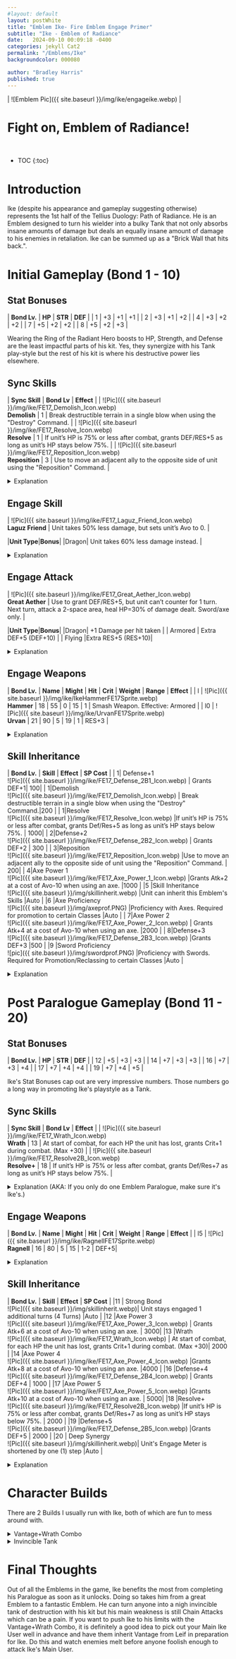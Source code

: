 ```yaml
---
#layout: default
layout: postWhite
title: "Emblem Ike- Fire Emblem Engage Primer"
subtitle: "Ike - Emblem of Radiance"
date:   2024-09-10 00:09:18 -0400
categories: jekyll Cat2
permalink: "/Emblems/Ike"
backgroundcolor: 000080

author: "Bradley Harris"
published: true
---
```

 



| ![Emblem Pic]({{ site.baseurl }}/img/ike/engageike.webp) |

 <h1> <div class="evocation"> Fight on, Emblem of Radiance! </div> </h1>
<br>


* TOC
{:toc}





# **Introduction**

Ike (despite his appearance and gameplay suggesting otherwise) represents the 1st half of the Tellius Duology: Path of Radiance. He is an Emblem designed to turn his wielder into a bulky Tank that not only absorbs insane amounts of damage but deals an equally insane amount of damage to his enemies in retaliation. Ike can be summed up as a "Brick Wall that hits back.".

# **Initial Gameplay (Bond 1 - 10)** 

## Stat Bonuses

| **Bond Lv.** | **HP** | **STR** | **DEF** |
| 1 | +3 | +1 | +1 |
| 2 | +3 | +1 | +2 |
| 4 | +3 | +2 | +2 |
| 7 | +5 | +2 | +2 |
| 8 | +5 | +2 | +3 |

Wearing the Ring of the Radiant Hero boosts to HP, Strength, and Defense are the least impactful parts of his kit. Yes, they synergize with his Tank play-style but the rest of his kit is where his destructive power lies elsewhere.

## Sync Skills

| **Sync Skill** | **Bond Lv** | **Effect** |
| ![Pic]({{ site.baseurl }}/img/ike/FE17_Demolish_Icon.webp) <br> **Demolish** | 1 | Break destructible terrain in a single blow when using the "Destroy" Command. | 
| ![Pic]({{ site.baseurl }}/img/ike/FE17_Resolve_Icon.webp) <br> **Resolve** | 1 | If unit’s HP is 75% or less after combat, grants DEF/RES+5 as long as unit’s HP stays below 75%. |
| ![Pic]({{ site.baseurl }}/img/ike/FE17_Reposition_Icon.webp) <br> **Reposition** | 3 | Use to move an adjacent ally to the opposite side of unit using the "Reposition" Command. |

<details>
<summary> Explanation </summary>

Like the Azure Twins, Ike has two Bond 1 Sync Skills and both are inheritable. <br><br>

<b>Demolish</b> is useful for breaking down destructible terrain as it ignores their HP. However, Demolish is a skill that mostly sees use in the Chapter you obtain Ike. Outside of that Chapter, destructible terrain is rare in Engage. <br><br>

<b>Resolve</b>, however, is much more useful. While it's nowhere near as crazy as it was in Ike's home game, that boost to Defense and Resistance synergizes well with Ike's Engage Skill. That 75% or less HP threshold is easier to hit than you'd think so don't be surprised if Resolve is constantly active. <br><br>

<b>Reposition</b> is like Roy's Advance as it's a simple but useful mobility tool. In practice, by moving an ally to the opposite side of the user, that ally has effectively moved an extra 2 spaces. <br><br>

</details>
 
## Engage Skill

| ![Pic]({{ site.baseurl }}/img/ike/FE17_Laguz_Friend_Icon.webp) <br> **Laguz Friend** | Unit takes 50% less damage, but sets unit’s Avo to 0. |


|**Unit Type**|**Bonus**|
|Dragon| Unit takes 60% less damage instead. |

<details>
<summary> Explanation </summary>

Unlike other Emblems, Engaging with Ike radically changes the play style of his wearer because Laguz Friend will be active. This skill requires some context to fully understand the pros and cons. <br><br>

1) When the skill says "<b>Unit takes 1/2 Damage</b>" what it means is that the damage an enemy would inflict on you is calculated normally and THEN is cut in half. <br><br>

2) Your Avoid being set to 0 doesn't mean that you can't dodge attacks at all. What it means is that if an enemy has a Hit Rate below 100%, there is a chance (however small) that Ike's user can dodge. <br><br>

Having every attack only half as hard means Ike's Users can take on twice as many enemies as they normally would. If you have a unit with good base Defence and Resistance combined with the effects of Resolve, they could potentially stand up to both Physical and Magical enemies with an impressive amount of bulk. This is also great as you want to draw in as many enemies as possible because of Ike's Engage Attack. <br><br>

The main weakness of Laguz Friend is <b>Chain Attacks</b>. As a reminder, Chain Attacks are performed by Backup Units that deal a fixed 10% of the target's HP with an 80% accuracy. Because Chain Attacks deal a fixed amount of damage, ignoring your Defense/Resistance Stats, Laguz Friend can't do anything about that. So be careful that your Ike User is Chain Attacked to death. But fear not as there is a way to block Chain Attacks using a Sync Skill from an Emblem you get not too long after obtaining Ike. 

</details>

## Engage Attack

| ![Pic]({{ site.baseurl }}/img/ike/FE17_Great_Aether_Icon.webp) <br> **Great Aether**  | Use to grant DEF/RES+5, but unit can’t counter for 1 turn. Next turn, attack a 2-space area, heal HP=30% of damage dealt. Sword/axe only. |


|**Unit Type**|**Bonus**|
|Dragon| +1 Damage per hit taken |
| Armored | Extra DEF+5 (DEF+10) |
| Flying |Extra RES+5 (RES+10)|

<details>
<summary> Explanation </summary>

The main idea behind <b>Great Aether</b> is that it turns Ike's User into a Time Bomb that detonates after 1 Turn. Therefore, the best use of Great Aether is running into a horde of enemies, digging in for the Enemy Phase, and then retaliating with extreme prejudice the following turn. You might think that not being able to counterattack enemies for 1 Turn is a pain but if use the right weapons, Great Aether's detonation on the following turn MORE than makes up for it. <br><br>

Now you may be thinking that it would be suicide to have a single unit charge head-first into enemy lines but remember, to use Great Aether, you have to be Engaged with Ike in the first place which means Laguz Friend will also be active which stacks with not only the +5 DEF and RES Great Aether grants you but also Resolve (once your HP gets low enough) and Ike's passive stat bonuses. Don't be surprised if you barely take any damage while charging up Great Aether. Besides, any damage you would take will be healed by Great Aether anyway. <br><br>

Great Aether is an Engage Attack that benefits the most from using Smash Weapons. If you want Great Aether to hit as hard as possible, use a Steel or Silver Greataxe as those weapons have an INSANE base Might of 26 and 32 respectively. If Ike's User has a high Strength Stat combined with a Greataxe, usually nothing sort of Armored Enemies are going to survive this.  <br><br>

For maximum effect, you'll want to position Ike's User in an open area to draw as many enemies as possible. Ideally, Great Aether will cover the range depicted in the diagram below. <br><br>

<table>
  <tr>
    <td> <img src="{{ site.baseurl }}/img/ike/GreatAetherRange.PNG" alt="Description of image"> </td>
  </tr>

</table>

Even if Ike's User can't use high-power Axes normally, don't fret. Ike has them covered with his Engage Weapons. 

</details>

## Engage Weapons 

| **Bond Lv.** | **Name** | **Might** | **Hit** | **Crit** | **Weight** | **Range** | **Effect** |
| l | ![Pic]({{ site.baseurl }}/img/ike/IkeHammerFE17Sprite.webp) <br> **Hammer** | 18 | 55 | 0 | 15 | 1 | Smash Weapon. Effective: Armored |
| l0 | ![Pic]({{ site.baseurl }}/img/ike/UrvanFE17Sprite.webp) <br> **Urvan** | 21 | 90 | 5 | 19 | 1 | RES+3 |

<details>
<summary> Explanation </summary>

Ike's Engage Weapons follows the theme of "<b>Really Strong but also Really Heavy</b>". Ike's Engage Weapons are some of the heaviest in the game. This means that the majority of your army will have trouble double attacking with these weapons but their Might makes up for it. <br><br>

The <b>Hammer</b> is a weapon that may seem out of place but if you're familiar with memes in the Fire Emblem Community about Ike and his infamous rival, The Black Knight, you'll know why they put this weapon on Ike. Memes aside, unlike Lyn's Killer Bow, Ike's Hammer is very different from a regular Hammer. For one, it's a Smash Weapon meaning it can't double and you attack last if you initiate combat. To make up for this, it has double the Might as a regular Hammer. <br><br>

<b>Urvan</b> at Bond 10 has the honor of being the strongest non-Smash Axe in the game. 21 Might is insane and is a good substitute for Greataxes when using Great Aether. Even if you're using it in regular combat, that accuracy means it won't have a hard time hitting foes. 19 Weight is a bit excessive but its other traits make it a fair trade-off, including the boost to Resistance to stack with Ike's other defensive bonuses. 

</details>


## Skill Inheritance 

| **Bond Lv.** | **Skill** | **Effect** | **SP Cost** |
| 1| Defense+1 <br> ![Pic]({{ site.baseurl }}/img/ike/FE17_Defense_2B1_Icon.webp) | Grants DEF+1| 100|
| 1|Demolish <br> ![Pic]({{ site.baseurl }}/img/ike/FE17_Demolish_Icon.webp) | Break destructible terrain in a single blow when using the "Destroy" Command.|200 |
| 1|Resolve <br> ![Pic]({{ site.baseurl }}/img/ike/FE17_Resolve_Icon.webp) |If unit’s HP is 75% or less after combat, grants Def/Res+5 as long as unit’s HP stays below 75%. | 1000|
| 2|Defense+2 <br> ![Pic]({{ site.baseurl }}/img/ike/FE17_Defense_2B2_Icon.webp) | Grants DEF+2 | 300 |
| 3|Reposition <br> ![Pic]({{ site.baseurl }}/img/ike/FE17_Reposition_Icon.webp) |Use to move an adjacent ally to the opposite side of unit using the "Reposition" Command. | 200|
| 4|Axe Power 1 <br> ![Pic]({{ site.baseurl }}/img/ike/FE17_Axe_Power_1_Icon.webp) |Grants Atk+2 at a cost of Avo-10 when using an axe.	 |1000 |
|5 |Skill Inheritance <br> ![Pic]({{ site.baseurl }}/img/skillinherit.webp) |Unit can inherit this Emblem's Skills |Auto |
|6 |Axe Proficiency <br> ![Pic]({{ site.baseurl }}/img/axeprof.PNG) |Proficiency with Axes. Required for promotion to certain Classes |Auto |
| 7|Axe Power 2 <br> ![Pic]({{ site.baseurl }}/img/ike/FE17_Axe_Power_2_Icon.webp) | Grants Atk+4 at a cost of Avo-10 when using an axe.	|2000 |
| 8|Defense+3 <br> ![Pic]({{ site.baseurl }}/img/ike/FE17_Defense_2B3_Icon.webp) |Grants DEF+3 |500 |
|9 |Sword Proficiency <br> ![pic]({{ site.baseurl }}/img/swordprof.PNG) |Proficiency with Swords. Required for Promotion/Reclassing to certain Classes |Auto |

<details>
<summary> Explanation </summary>

Ike's inheritance is reasonably priced across the board which is fitting for someone like him. <br><br>

As I stated before, destructible terrain isn't that common in Engage so <b>Demolish</b> can be safely ignored for other skills. Just having Demolish on Ike's main user as a Sync Skill is enough. <br><br>

<b>Resolve</b> might be worth inheriting on units that see a lot of combat on the front lines. That boost to Defence and Resistance can make them surprisingly bulky, all at a reasonable SP price. <br><br>

<b>Reposition</b> is like Advance as it's an underrated mobility tool. If you can't decide what skill to put on a unit, Reposition makes a decent candidate at a reasonable SP cost. <br><br>

Ike's <b>Stat</b> and <b>Weapon Skills</b> are Defense+ and Axe Power. Axe Power is similar to Roy's Sword Power as it is really powerful but really expensive. It might be worth putting on your Axe users like Warriors, Berserkers, or Great Knights. Alternatively, if you want to amp up the damage of Great Aether, you'll want to inherit one of these skills.  <br><br>

For Weapon Proficiencies Ike provides <b>Axes and Swords</b>. These two Proficiencies together allow any unit to gain access to the Wyvern Knight Class. <br><br>

While Ike's Inheritance may seem good initially, the real prize is locked behind his Paralogue. Once you complete Ike's Paralogue, you will have access to a Sync Skill that is key to Ike's true potential as an Emblem. Fortunately for the Player, Ike's Paralogue unlocks right after the Chapter you obtain him. Be warned however that Ike's Paralogue is one of the more difficult ones in the game but still worth completing for this one Sync Skill alone. <br><br>

</details>



# **Post Paralogue Gameplay (Bond 11 - 20)** 

## Stat Bonuses

| **Bond Lv.** | **HP** | **STR** | **DEF** |
| 12 | +5 | +3 | +3 |
| 14 | +7 | +3 | +3 |
| 16 | +7 | +3 | +4 |
| 17 | +7 | +4 | +4 |
| 19 | +7 | +4 | +5 |

Ike's Stat Bonuses cap out are very impressive numbers. Those numbers go a long way in promoting Ike's playstyle as a Tank.

## Sync Skills

| **Sync Skill** | **Bond Lv** | **Effect** |
| ![Pic]({{ site.baseurl }}/img/ike/FE17_Wrath_Icon.webp) <br> **Wrath** | 13 | At start of combat, for each HP the unit has lost, grants Crit+1 during combat. (Max +30) | 
| ![Pic]({{ site.baseurl }}/img/ike/FE17_Resolve2B_Icon.webp) <br> **Resolve+** | 18 | If unit’s HP is 75% or less after combat, grants Def/Res+7 as long as unit’s HP stays below 75%. |

<details>
<summary> Explanation (AKA: If you only do one Emblem Paralogue, make sure it's Ike's.) </summary>

Resolve upgrades to <b>Resolve+</b>, increasing the boost to Defence and Resistance which goes a long way at making Ike's user even bulkier. <br><br>

The real prize here is <b>Wrath</b> at Bond 13. Wrath works well with Resolve as once you are in the range of this skill activating, Wrath would give you an extra boost to your Critical Rate. How it usually goes is that Ike's user will tank a hit, and Wrath boosts their Critical Rate to ensure the foe is annihilated by a Critical Hit in retaliation. <br><br>

However, where Wrath truly shines is when it's combined with Leif's Vantage. Recall in Leif's Profile, I mentioned the "<b>Vantage+Wrath Combo</b>". We'll discuss this specific build later but as a sneak peek, if Ike's user has inherited Vantage, they become one of your strongest pieces on the board. <br><br>

Wrath alone is the main reason to complete Ike's paralogue ASAP. Think of this skill as rocket fuel to turn Ike from great to amazing. 


</details>


## Engage Weapons 

| **Bond Lv.** | **Name** | **Might** | **Hit** | **Crit** | **Weight** | **Range** | **Effect** |
| l5 | ![Pic]({{ site.baseurl }}/img/ike/RagnellFE17Sprite.webp) <br> **Ragnell** | 16 | 80 | 5 | 15 | 1-2 | DEF+5|

<details>
<summary> Explanation </summary>

At Bond 15, you get Ike's iconic <b>Ragnell</b>. Like Roy's Binding Blade, Ragnell is a 1-2 Range Sword that inflicts Physical Damage despite the magical animation and grants a boost to Defence. Ragnell is Ike's answer to ranged enemies as neither the Hammer nor Urvan can attack enemies at range. Ragnell being a Physical weapon is even better as Mages have low defences, letting them be easily one-shotted. 

</details>


## Skill Inheritance

| **Bond Lv.** | **Skill** | **Effect** | **SP Cost** |
|11 | Strong Bond <br> ![Pic]({{ site.baseurl }}/img/skillinherit.webp)| Unit stays engaged 1 additional turns (4 Turns) |Auto |
|12 |Axe Power 3 <br> ![Pic]({{ site.baseurl }}/img/ike/FE17_Axe_Power_3_Icon.webp) |	Grants Atk+6 at a cost of Avo-10 when using an axe. | 3000|
|13 |Wrath <br> ![Pic]({{ site.baseurl }}/img/ike/FE17_Wrath_Icon.webp) | At start of combat, for each HP the unit has lost, grants Crit+1 during combat. (Max +30)| 2000 |
|14 |Axe Power 4 <br> ![Pic]({{ site.baseurl }}/img/ike/FE17_Axe_Power_4_Icon.webp) |Grants Atk+8 at a cost of Avo-10 when using an axe.	 |4000 |
|16 |Defense+4 <br> ![Pic]({{ site.baseurl }}/img/ike/FE17_Defense_2B4_Icon.webp) | Grants DEF+4 | 1000 |
|17 |Axe Power 5 <br> ![Pic]({{ site.baseurl }}/img/ike/FE17_Axe_Power_5_Icon.webp) |Grants Atk+10 at a cost of Avo-10 when using an axe. | 5000|
|18 |Resolve+ <br> ![Pic]({{ site.baseurl }}/img/ike/FE17_Resolve2B_Icon.webp) |If unit’s HP is 75% or less after combat, grants Def/Res+7 as long as unit’s HP stays below 75%. | 2000 |
|19 |Defense+5 <br> ![Pic]({{ site.baseurl }}/img/ike/FE17_Defense_2B5_Icon.webp) |Grants DEF+5 | 2000 |
|20 | Deep Synergy <br> ![Pic]({{ site.baseurl }}/img/skillinherit.webp)| Unit's Engage Meter is shortened by one (1) step |Auto |

<details>
<summary> Explanation </summary>

Of Ike's higher Skill Inheritance, <b>Wrath</b> is your highest priority. I recommend inheriting Wrath on Leif's Main User as they will naturally have Vantage as a Sync Skill from wearing Leif's Ring. 2000 SP is a lot to ask for this skill but it could be worth it. 

</details>






# **Character Builds**

There are 2 Builds I usually run with Ike, both of which are fun to mess around with.


<details>
<summary> Vantage+Wrath Combo </summary>

This is the bread and butter build for Ike as it is quite easy to assemble. What you need is the following. <br><br>

1) A Unit with a high Strength Stat and/or Growth Rate such as Louis, Amber, Panette, etc. Reclass them to an Axe-wielding Class like Warrior or Berserker. <br><br>

2) The Unit selected in Step 1 has inherited Vantage from Leif. Louis and Amber are especially good candidates for this as by the time you have Leif to get Vantage, both of them have already joined your army. <br><br>

3) A Killer Axe with an Engraving from either Lyn (-3 Might, +20 Critical) or Corrin (-2 Might, +30 Critical). <br><br>

4) Completed Ike's Paralogue to unlock his higher Bond Levels and Wrath. <br><br>

A normal Killer Axe has a Critical Rate of 30. Lyn's and Corrin's Engraving at the Forge gives a further boost of 20 or 30 Critical respectively. Wrath gives a Critical Boost of 1-30 depending on the user's current HP. With all of these components in place, Ike's User can reach critical rates of 50% and above. This is before you take into consideration other factors such as the Unit's Dexterity Stat which boosts Critical Rate. <br><br>

With this build, Ike's User tanking hits will let them activate Wrath to make their Critical Rate skyrocket and once they are past a certain HP threshold, Resolve with activate. At this point, Ike's User can shrug off enemy attacks and obliterate the foe with a Wrath-fueled Critical Hit. <br><br>

Even if your HP gets low, Vantage will activate as an insurance policy, making you attack first and likely Critical the enemy, killing them. Remember that regular Vantage requires you to be 25% HP or less to activate. At that point, you are most likely receiving the maximum Critical Boost from Wrath (+30 Critical) so don't be surprised if you have a Critical Rate somewhere in the 80s or 90s. <br><br>

I cannot stress how powerful this build is. It has to be seen to be believed. Vantage+Wrath is one of the most powerful builds in Engage and is easy to set up if you plan for it in advance. If you're playing on Maddening Difficult, do not hesitate to use this build as it will save you a lot of headache and frustration. However, please remember that this build is not invincible. Its biggest weakness is that you can't counter ranged enemies with a Killer Axe. 

</details>

<details>
<summary> Invincible Tank </summary>

This build revolves around maximizing Ike's bulk and tankiness. I recommend putting Ike on a <b>General</b> or <b>Great Knight</b> (who can use Axes). These classes have great Strength stats which combined with the high might of Ike's Engage Weapons, leads to more consistent 1-Hit Kills and stronger Great Aethers. Furthermore, these classes don't care about their Speed stat or dodging so the Avoid penalty of Laguz Friend is negligible to them. The main weakness with this build is Mages as Generals and to a lesser extent, Great Knights have bad Resistance Stats which makes them susceptible to magic. You also need to worry about Chain Attacks as the enemy loves to sprinkle Backup Units among their ranks. However, this weakness can be patched up with a certain Sync Skill from another Emblem.


</details>



# **Final Thoughts** <br>

Out of all the Emblems in the game, Ike benefits the most from completing his Paralogue as soon as it unlocks. Doing so takes him from a great Emblem to a fantastic Emblem. He can turn anyone into a nigh invincible tank of destruction with his kit but his main weakness is still Chain Attacks which can be a pain. If you want to push Ike to his limits with the Vantage+Wrath Combo, it is definitely a good idea to pick out your Main Ike User well in advance and have them inherit Vantage from Leif in preparation for Ike. Do this and watch enemies melt before anyone foolish enough to attack Ike's Main User. 
